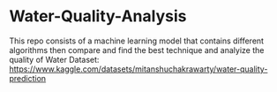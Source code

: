# Water-Quality-Analysis
This repo consists of a machine learning model that contains different algorithms then compare and find the best technique and analyize the quality of Water
Dataset: https://www.kaggle.com/datasets/mitanshuchakrawarty/water-quality-prediction
